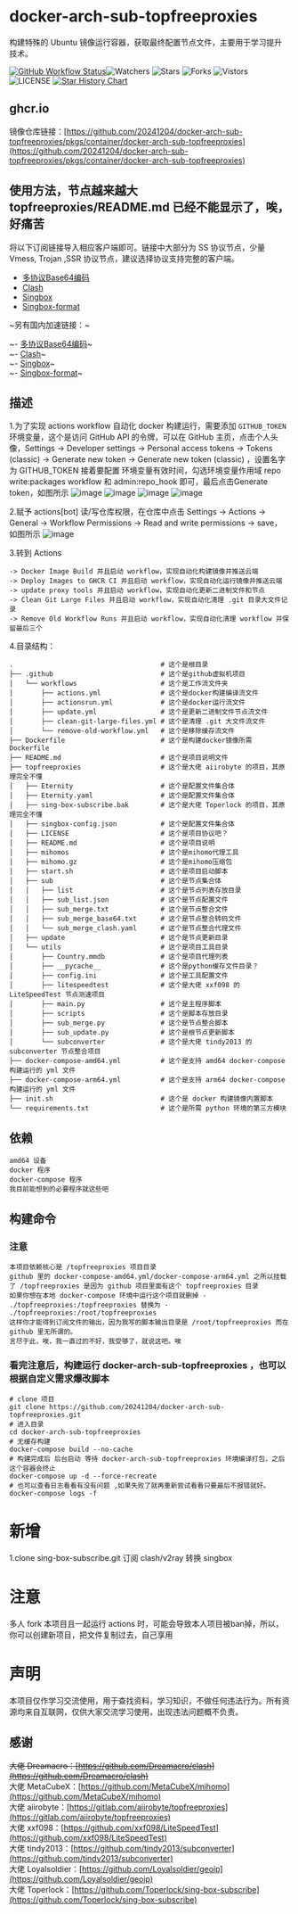 # docker-arch-sub-topfreeproxies
构建特殊的 Ubuntu 镜像运行容器，获取最终配置节点文件，主要用于学习提升技术。

[![GitHub Workflow Status](https://github.com/20241204/docker-arch-sub-topfreeproxies/actions/workflows/actions.yml/badge.svg)](https://github.com/20241204/docker-arch-sub-topfreeproxies/actions/workflows/actions.yml)![Watchers](https://img.shields.io/github/watchers/20241204/docker-arch-sub-topfreeproxies) ![Stars](https://img.shields.io/github/stars/20241204/docker-arch-sub-topfreeproxies) ![Forks](https://img.shields.io/github/forks/20241204/docker-arch-sub-topfreeproxies) ![Vistors](https://visitor-badge.laobi.icu/badge?page_id=20241204.docker-arch-sub-topfreeproxies) ![LICENSE](https://img.shields.io/badge/license-CC%20BY--SA%204.0-green.svg)
<a href="https://star-history.com/#20241204/docker-arch-sub-topfreeproxies&Date">
  <picture>
    <source media="(prefers-color-scheme: dark)" srcset="https://api.star-history.com/svg?repos=20241204/docker-arch-sub-topfreeproxies&type=Date&theme=dark" />
    <source media="(prefers-color-scheme: light)" srcset="https://api.star-history.com/svg?repos=20241204/docker-arch-sub-topfreeproxies&type=Date" />
    <img alt="Star History Chart" src="https://api.star-history.com/svg?repos=20241204/docker-arch-sub-topfreeproxies&type=Date" />
  </picture>
</a>

## ghcr.io
镜像仓库链接：[https://github.com/20241204/docker-arch-sub-topfreeproxies/pkgs/container/docker-arch-sub-topfreeproxies](https://github.com/20241204/docker-arch-sub-topfreeproxies/pkgs/container/docker-arch-sub-topfreeproxies)  

## 使用方法，节点越来越大 topfreeproxies/README.md 已经不能显示了，唉，好痛苦
将以下订阅链接导入相应客户端即可。链接中大部分为 SS 协议节点，少量 Vmess, Trojan ,SSR 协议节点，建议选择协议支持完整的客户端。

- [多协议Base64编码](https://raw.githubusercontent.com/20241204/docker-arch-sub-topfreeproxies/master/topfreeproxies/Eternity)
- [Clash](https://raw.githubusercontent.com/20241204/docker-arch-sub-topfreeproxies/master/topfreeproxies/Eternity.yaml)
- [Singbox](https://raw.githubusercontent.com/20241204/docker-arch-sub-topfreeproxies/master/topfreeproxies/singbox-config.json)
- [Singbox-format](https://raw.githubusercontent.com/20241204/docker-arch-sub-topfreeproxies/master/topfreeproxies/singbox-config-format.json)

~另有国内加速链接：~  

~- [多协议Base64编码](https://fastly.jsdelivr.net/gh/20241204/docker-arch-sub-topfreeproxies@master/topfreeproxies/Eternity)~  
~- [Clash](https://fastly.jsdelivr.net/gh/20241204/docker-arch-sub-topfreeproxies@master/topfreeproxies/Eternity.yaml)~  
~- [Singbox](https://fastly.jsdelivr.net/gh/20241204/docker-arch-sub-topfreeproxies@master/topfreeproxies/singbox-config.json)~  
~- [Singbox-format](https://fastly.jsdelivr.net/gh/20241204/docker-arch-sub-topfreeproxies@master/topfreeproxies/singbox-config-format.json)~  

## 描述
1.为了实现 actions workflow 自动化 docker 构建运行，需要添加 `GITHUB_TOKEN` 环境变量，这个是访问 GitHub API 的令牌，可以在 GitHub 主页，点击个人头像，Settings -> Developer settings -> Personal access tokens -> Tokens (classic) -> Generate new token -> Generate new token (classic) ，设置名字为 GITHUB_TOKEN 接着要配置 环境变量有效时间，勾选环境变量作用域 repo write:packages workflow 和 admin:repo_hook 即可，最后点击Generate token，如图所示
![image](assets/00.jpeg)
![image](assets/01.jpeg)
![image](assets/02.jpeg)
![image](assets/03.jpeg)  

2.赋予 actions[bot] 读/写仓库权限，在仓库中点击 Settings -> Actions -> General -> Workflow Permissions -> Read and write permissions -> save，如图所示
![image](assets/04.jpeg)

3.转到 Actions  

    -> Docker Image Build 并且启动 workflow，实现自动化构建镜像并推送云端  
    -> Deploy Images to GHCR CI 并且启动 workflow，实现自动化运行镜像并推送云端  
    -> update proxy tools 并且启动 workflow，实现自动化更新二进制文件和节点  
    -> Clean Git Large Files 并且启动 workflow，实现自动化清理 .git 目录大文件记录  
    -> Remove Old Workflow Runs 并且启动 workflow，实现自动化清理 workflow 并保留最后三个    

4.目录结构：

    .                                     # 这个是根目录
    ├── .github                           # 这个是github虚拟机项目
    │   └── workflows                     # 这个是工作流文件夹
    │       ├── actions.yml               # 这个是docker构建编译流文件
    │       ├── actionsrun.yml            # 这个是docker运行流文件
    │       ├── update.yml                # 这个是更新二进制文件节点流文件
    │       ├── clean-git-large-files.yml # 这个是清理 .git 大文件流文件
    │       └── remove-old-workflow.yml   # 这个是移除缓存流文件
    ├── Dockerfile                        # 这个是构建docker镜像所需Dockerfile
    ├── README.md                         # 这个是项目说明文件
    ├── topfreeproxies                    # 这个是大佬 aiirobyte 的项目，其原理完全不懂
    │   ├── Eternity                      # 这个是配置文件集合体
    │   ├── Eternity.yaml                 # 这个是配置文件集合体
    │   ├── sing-box-subscribe.bak        # 这个是大佬 Toperlock 的项目，其原理完全不懂
    │   ├── singbox-config.json           # 这个是配置文件集合体
    │   ├── LICENSE                       # 这个是项目协议吧？
    │   ├── README.md                     # 这个是项目说明
    │   ├── mihomos                       # 这个是mihomo代理工具
    │   ├── mihomo.gz                     # 这个是mihomo压缩包
    │   ├── start.sh                      # 这个是项目启动脚本
    │   ├── sub                           # 这个是节点集合体
    │   │   ├── list                      # 这个是节点列表存放目录
    │   │   ├── sub_list.json             # 这个是节点配置文件
    │   │   ├── sub_merge.txt             # 这个是节点整合文件
    │   │   ├── sub_merge_base64.txt      # 这个是节点整合转码文件
    │   │   └── sub_merge_clash.yaml      # 这个是节点整合代理文件
    │   ├── update                        # 这个是节点更新目录
    │   └── utils                         # 这个是项目工具目录
    │       ├── Country.mmdb              # 这个是项目代理列表
    │       ├── __pycache__               # 这个是python缓存文件目录？
    │       ├── config.ini                # 这个是工具配置文件
    │       ├── litespeedtest             # 这个是大佬 xxf098 的 LiteSpeedTest 节点测速项目
    │       ├── main.py                   # 这个是主程序脚本
    │       ├── scripts                   # 这个是脚本存放目录
    │       ├── sub_merge.py              # 这个是节点整合脚本
    │       ├── sub_update.py             # 这个是根节点更新脚本
    │       └── subconverter              # 这个是大佬 tindy2013 的 subconverter 节点整合项目
    ├── docker-compose-amd64.yml          # 这个是支持 amd64 docker-compose 构建运行的 yml 文件
    ├── docker-compose-arm64.yml          # 这个是支持 arm64 docker-compose 构建运行的 yml 文件
    ├── init.sh                           # 这个是 docker 构建镜像内置脚本
    └── requirements.txt                  # 这个是所需 python 环境的第三方模块

## 依赖
    amd64 设备
    docker 程序
    docker-compose 程序
    我目前能想到的必要程序就这些吧

## 构建命令
### 注意
   
    本项目依赖核心是 /topfreeproxies 项目目录
    github 里的 docker-compose-amd64.yml/docker-compose-arm64.yml 之所以挂载了 /topfreeproxies 是因为 github 项目里面有这个 topfreeproxies 目录
    如果你想在本地 docker-compose 环境中运行这个项目就删掉 - ./topfreeproxies:/topfreeproxies 替换为 - ./topfreeproxies:/root/topfreeproxies
    这样你才能得到订阅文件的输出，因为我写的脚本输出目录是 /root/topfreeproxies 而在 github 里无所谓的。
    言尽于此，唉，我一直过的不好，我受够了，就说这吧。唉

### 看完注意后，构建运行 docker-arch-sub-topfreeproxies ，也可以根据自定义需求爆改脚本
    # clone 项目
    git clone https://github.com/20241204/docker-arch-sub-topfreeproxies.git
    # 进入目录
    cd docker-arch-sub-topfreeproxies
    # 无缓存构建
    docker-compose build --no-cache
    # 构建完成后 后台启动 等待 docker-arch-sub-topfreeproxies 环境编译打包，之后这个容器会终止
    docker-compose up -d --force-recreate
    # 也可以查看日志看看有没有问题 ,如果失败了就再重新尝试看看只要最后不报错就好。
    docker-compose logs -f

# 新增
1.clone sing-box-subscribe.git 订阅 clash/v2ray 转换 singbox

# 注意
多人 fork 本项目且一起运行 actions 时，可能会导致本人项目被ban掉，所以，你可以创建新项目，把文件复制过去，自己享用

# 声明
本项目仅作学习交流使用，用于查找资料，学习知识，不做任何违法行为。所有资源均来自互联网，仅供大家交流学习使用，出现违法问题概不负责。

## 感谢
~~大佬 Dreamacro：[https://github.com/Dreamacro/clash](https://github.com/Dreamacro/clash)~~  
大佬 MetaCubeX：[https://github.com/MetaCubeX/mihomo](https://github.com/MetaCubeX/mihomo)  
大佬 aiirobyte：[https://gitlab.com/aiirobyte/topfreeproxies](https://gitlab.com/aiirobyte/topfreeproxies)  
大佬 xxf098：[https://github.com/xxf098/LiteSpeedTest](https://github.com/xxf098/LiteSpeedTest)  
大佬 tindy2013：[https://github.com/tindy2013/subconverter](https://github.com/tindy2013/subconverter)  
大佬 Loyalsoldier：[https://github.com/Loyalsoldier/geoip](https://github.com/Loyalsoldier/geoip)  
大佬 Toperlock：[https://github.com/Toperlock/sing-box-subscribe](https://github.com/Toperlock/sing-box-subscribe)  
